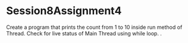 # Session8Assignment4
Create a program that prints the count from 1 to 10 inside run method of Thread. Check for live status of Main Thread using while loop.
.
